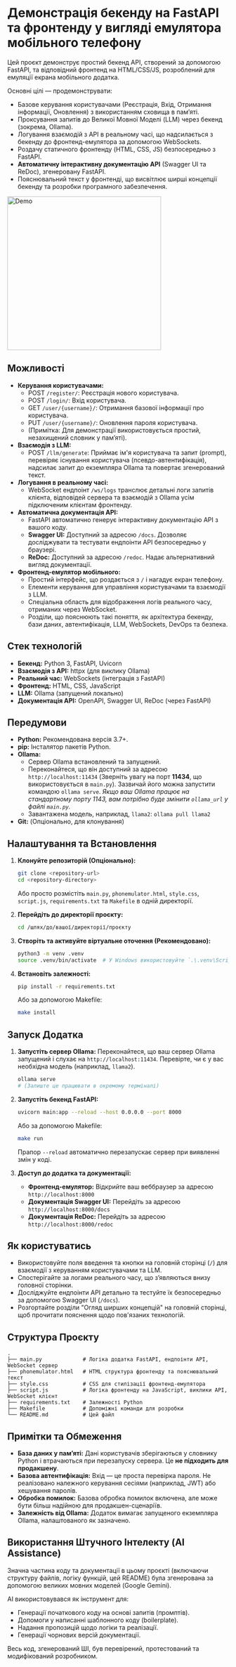 # Демонстрація бекенду на FastAPI та фронтенду у вигляді емулятора мобільного телефону

Цей проєкт демонструє простий бекенд API, створений за допомогою FastAPI, та відповідний фронтенд на HTML/CSS/JS, розроблений для емуляції екрана мобільного додатка.

Основні цілі — продемонструвати:
*   Базове керування користувачами (Реєстрація, Вхід, Отримання інформації, Оновлення) з використанням сховища в пам’яті.
*   Проксування запитів до Великої Мовної Моделі (LLM) через бекенд (зокрема, Ollama).
*   Логування взаємодій з API в реальному часі, що надсилається з бекенду до фронтенд-емулятора за допомогою WebSockets.
*   Роздачу статичного фронтенду (HTML, CSS, JS) безпосередньо з FastAPI.
*   **Автоматичну інтерактивну документацію API** (Swagger UI та ReDoc), згенеровану FastAPI.
*   Пояснювальний текст у фронтенді, що висвітлює ширші концепції бекенду та розробки програмного забезпечення.

<img src="output.gif" alt="Demo" width="350">

## Можливості

*   **Керування користувачами:**
    *   POST `/register/`: Реєстрація нового користувача.
    *   POST `/login/`: Вхід користувача.
    *   GET `/user/{username}/`: Отримання базової інформації про користувача.
    *   PUT `/user/{username}/`: Оновлення пароля користувача.
    *   (Примітка: Для демонстрації використовується простий, незахищений словник у пам’яті).
*   **Взаємодія з LLM:**
    *   POST `/llm/generate`: Приймає ім'я користувача та запит (prompt), перевіряє існування користувача (псевдо-автентифікація), надсилає запит до екземпляра Ollama та повертає згенерований текст.
*   **Логування в реальному часі:**
    *   WebSocket ендпоінт `/ws/logs` транслює детальні логи запитів клієнта, відповідей сервера та взаємодій з Ollama усім підключеним клієнтам фронтенду.
*   **Автоматична документація API:**
    *   FastAPI автоматично генерує інтерактивну документацію API з вашого коду.
    *   **Swagger UI:** Доступний за адресою `/docs`. Дозволяє досліджувати та тестувати ендпоінти API безпосередньо у браузері.
    *   **ReDoc:** Доступний за адресою `/redoc`. Надає альтернативний вигляд документації.
*   **Фронтенд-емулятор мобільного:**
    *   Простий інтерфейс, що роздається з `/` і нагадує екран телефону.
    *   Елементи керування для управління користувачами та взаємодії з LLM.
    *   Спеціальна область для відображення логів реального часу, отриманих через WebSocket.
    *   Розділи, що пояснюють такі поняття, як архітектура бекенду, бази даних, автентифікація, LLM, WebSockets, DevOps та безпека.

## Стек технологій

*   **Бекенд:** Python 3, FastAPI, Uvicorn
*   **Взаємодія з API:** httpx (для виклику Ollama)
*   **Реальний час:** WebSockets (інтеграція з FastAPI)
*   **Фронтенд:** HTML, CSS, JavaScript
*   **LLM:** Ollama (запущений локально)
*   **Документація API:** OpenAPI, Swagger UI, ReDoc (через FastAPI)

## Передумови

*   **Python:** Рекомендована версія 3.7+.
*   **pip:** Інсталятор пакетів Python.
*   **Ollama:**
    *   Сервер Ollama встановлений та запущений.
    *   Переконайтеся, що він доступний за адресою `http://localhost:11434` (Зверніть увагу на порт **11434**, що використовується в `main.py`). Зазвичай його можна запустити командою `ollama serve`. *Якщо ваш Ollama працює на стандартному порту 1143, вам потрібно буде змінити `ollama_url` у файлі `main.py`.*
    *   Завантажена модель, наприклад, `llama2`: `ollama pull llama2`
*   **Git:** (Опціонально, для клонування)

## Налаштування та Встановлення

1.  **Клонуйте репозиторій (Опціонально):**
    ```bash
    git clone <repository-url>
    cd <repository-directory>
    ```
    Або просто розмістіть `main.py`, `phonemulator.html`, `style.css`, `script.js`, `requirements.txt` та `Makefile` в одній директорії.

2.  **Перейдіть до директорії проєкту:**
    ```bash
    cd /шлях/до/вашої/директорії/проєкту
    ```

3.  **Створіть та активуйте віртуальне оточення (Рекомендовано):**
    ```bash
    python3 -m venv .venv
    source .venv/bin/activate  # У Windows використовуйте `.\.venv\Scripts\activate`
    ```

4.  **Встановіть залежності:**
    ```bash
    pip install -r requirements.txt
    ```
    Або за допомогою Makefile:
    ```bash
    make install
    ```

## Запуск Додатка

1.  **Запустіть сервер Ollama:**
    Переконайтеся, що ваш сервер Ollama запущений і слухає на `http://localhost:11434`. Перевірте, чи є у вас необхідна модель (наприклад, `llama2`).
    ```bash
    ollama serve
    # (Залиште це працювати в окремому терміналі)
    ```

2.  **Запустіть бекенд FastAPI:**
    ```bash
    uvicorn main:app --reload --host 0.0.0.0 --port 8000
    ```
    Або за допомогою Makefile:
    ```bash
    make run
    ```
    Прапор `--reload` автоматично перезапускає сервер при виявленні змін у коді.

3.  **Доступ до додатка та документації:**
    *   **Фронтенд-емулятор:** Відкрийте ваш веббраузер за адресою `http://localhost:8000`
    *   **Документація Swagger UI:** Перейдіть за адресою `http://localhost:8000/docs`
    *   **Документація ReDoc:** Перейдіть за адресою `http://localhost:8000/redoc`

## Як користуватись

*   Використовуйте поля введення та кнопки на головній сторінці (`/`) для взаємодії з керуванням користувачами та LLM.
*   Спостерігайте за логами реального часу, що з’являються внизу головної сторінки.
*   Досліджуйте ендпоінти API детально та тестуйте їх безпосередньо за допомогою Swagger UI (`/docs`).
*   Розгортайте розділи "Огляд ширших концепцій" на головній сторінці, щоб прочитати пояснення щодо пов'язаних технологій.

## Структура Проєкту

```plaintext
.
├── main.py             # Логіка додатка FastAPI, ендпоінти API, WebSocket сервер
├── phonemulator.html   # HTML структура фронтенду та пояснювальний текст
├── style.css           # CSS для стилізації фронтенд-емулятора
├── script.js           # Логіка фронтенду на JavaScript, виклики API, WebSocket клієнт
├── requirements.txt    # Залежності Python
├── Makefile            # Допоміжні команди для розробки
└── README.md           # Цей файл
```

## Примітки та Обмеження

*   **База даних у пам’яті:** Дані користувачів зберігаються у словнику Python і втрачаються при перезапуску сервера. Це **не підходить для продакшену**.
*   **Базова автентифікація:** Вхід — це проста перевірка пароля. Не реалізовано належного керування сесіями (наприклад, JWT) або хешування паролів.
*   **Обробка помилок:** Базова обробка помилок включена, але може бути більш надійною для продакшен-сценаріїв.
*   **Залежність від Ollama:** Додаток вимагає запущеного екземпляра Ollama, налаштованого як зазначено.

## Використання Штучного Інтелекту (AI Assistance)

Значна частина коду та документації в цьому проєкті (включаючи структуру файлів, логіку функцій, цей README) була згенерована за допомогою великих мовних моделей (Google Gemini).

AI використовувався як інструмент для:
*   Генерації початкового коду на основі запитів (промптів).
*   Допомоги у написанні шаблонного коду (boilerplate).
*   Надання пропозицій щодо логіки та реалізації.
*   Генерації чорнових версій документації.

Весь код, згенерований ШІ, був перевірений, протестований та модифікований розробником.
